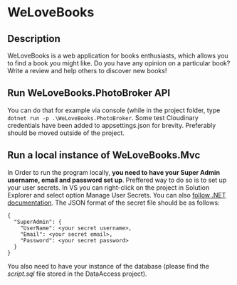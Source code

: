 # WeLoveBooks

## Description
WeLoveBooks is a web application for books enthusiasts, which allows you to find a book you might like. Do you have any opinion on a particular book? Write a review and help others to discover new books!

## Run WeLoveBooks.PhotoBroker API
You can do that for example via console (while in the project folder, type `dotnet run -p .\WeLoveBooks.PhotoBroker`. Some test Cloudinary credentials have been added to appsettings.json for brevity. Preferably should be moved outside of the project.

## Run a local instance of WeLoveBooks.Mvc
In Order to run the program locally, **you need to have your Super Admin username, email and password set up**. Preffered way to do so is to set up your user secrets. In VS you can right-click on the project in Solution Explorer and select option Manage User Secrets. You can also [follow .NET documentation](https://docs.microsoft.com/en-us/aspnet/core/security/app-secrets?view=aspnetcore-6.0&tabs=linux). The JSON format of the secret file should be as follows:
```
{
  "SuperAdmin": {
    "UserName": <your secret username>,
    "Email": <your secret email>,
    "Password": <your secret password>
  }
}
```
You also need to have your instance of the database (please find the *script.sql* file stored in the DataAccess project).
